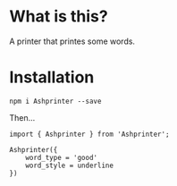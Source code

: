 # What is this?

A printer that printes some words.

# Installation

`npm i Ashprinter --save`

Then...

```
import { Ashprinter } from 'Ashprinter';

Ashprinter({
    word_type = 'good'
    word_style = underline
})
```


